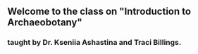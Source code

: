 ## Welcome to the class on "Introduction to Archaeobotany"
### taught by Dr. Kseniia Ashastina and Traci Billings.
